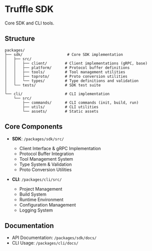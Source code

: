 # Truffle SDK

Core SDK and CLI tools.

## Structure

```
packages/
├── sdk/                    # Core SDK implementation
│   ├── src/
│   │   ├── client/        # Client implementations (gRPC, base)
│   │   ├── platform/      # Protocol buffer definitions
│   │   ├── tools/         # Tool management utilities
│   │   ├── toproto/       # Proto conversion utilities
│   │   └── types/         # Type definitions and validation
│   └── tests/             # SDK test suite
│
└── cli/                   # CLI implementation
    └── src/
        ├── commands/      # CLI commands (init, build, run)
        ├── utils/         # CLI utilities
        └── assets/        # Static assets
```

## Core Components

- **SDK**: `/packages/sdk/src/`
  - Client Interface & gRPC Implementation
  - Protocol Buffer Integration
  - Tool Management System
  - Type System & Validation
  - Proto Conversion Utilities

- **CLI**: `/packages/cli/src/`
  - Project Management
  - Build System
  - Runtime Environment
  - Configuration Management
  - Logging System

## Documentation

- API Documentation: `/packages/sdk/docs/`
- CLI Usage: `/packages/cli/docs/`
